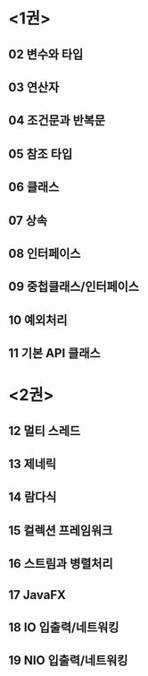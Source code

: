 # <1권>
## 02 변수와 타입
## 03 연산자
## 04 조건문과 반복문
## 05 참조 타입
## 06 클래스
## 07 상속
## 08 인터페이스
## 09 중첩클래스/인터페이스
## 10 예외처리
## 11 기본 API 클래스

# <2권>
## 12 멀티 스레드
## 13 제네릭
## 14 람다식
## 15 컬렉션 프레임워크
## 16 스트림과 병렬처리
## 17  JavaFX 
## 18 IO 입출력/네트워킹
## 19 NIO 입출력/네트워킹
